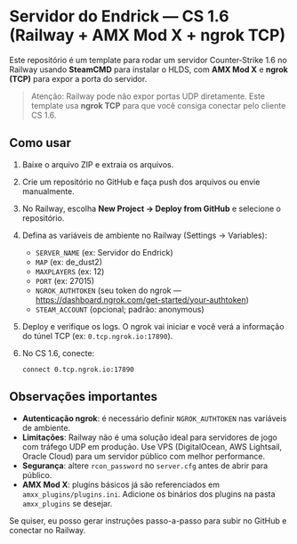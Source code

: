 # Servidor do Endrick — CS 1.6 (Railway + AMX Mod X + ngrok TCP)

Este repositório é um template para rodar um servidor Counter‑Strike 1.6 no Railway usando **SteamCMD** para instalar o HLDS, com **AMX Mod X** e **ngrok (TCP)** para expor a porta do servidor.

> Atenção: Railway pode não expor portas UDP diretamente. Este template usa **ngrok TCP** para que você consiga conectar pelo cliente CS 1.6.

## Como usar

1. Baixe o arquivo ZIP e extraia os arquivos.
2. Crie um repositório no GitHub e faça push dos arquivos ou envie manualmente.
3. No Railway, escolha **New Project → Deploy from GitHub** e selecione o repositório.
4. Defina as variáveis de ambiente no Railway (Settings → Variables):
   - `SERVER_NAME` (ex: Servidor do Endrick)
   - `MAP` (ex: de_dust2)
   - `MAXPLAYERS` (ex: 12)
   - `PORT` (ex: 27015)
   - `NGROK_AUTHTOKEN` (seu token do ngrok — https://dashboard.ngrok.com/get-started/your-authtoken)
   - `STEAM_ACCOUNT` (opcional; padrão: anonymous)

5. Deploy e verifique os logs. O ngrok vai iniciar e você verá a informação do túnel TCP (ex: `0.tcp.ngrok.io:17890`).
6. No CS 1.6, conecte:
   ```
   connect 0.tcp.ngrok.io:17890
   ```

## Observações importantes

- **Autenticação ngrok**: é necessário definir `NGROK_AUTHTOKEN` nas variáveis de ambiente.
- **Limitações**: Railway não é uma solução ideal para servidores de jogo com tráfego UDP em produção. Use VPS (DigitalOcean, AWS Lightsail, Oracle Cloud) para um servidor público com melhor performance.
- **Segurança**: altere `rcon_password` no `server.cfg` antes de abrir para público.
- **AMX Mod X**: plugins básicos já são referenciados em `amxx_plugins/plugins.ini`. Adicione os binários dos plugins na pasta `amxx_plugins` se desejar.

Se quiser, eu posso gerar instruções passo-a-passo para subir no GitHub e conectar no Railway.
